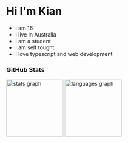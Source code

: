 # Hi I'm Kian

- I am 16
- I live in Australia
- I am a student
- I am self tought
- I love typescript and web development

### GitHub Stats

<div>
  <img src="https://github-readme-stats.vercel.app/api?hide_title=false&hide_rank=false&show_icons=true&include_all_commits=true&count_private=true&disable_animations=false&theme=react&bg_color=20232a&hide_border=true&username=PointyKone" height="150" alt="stats graph"  />
  <img src="https://github-readme-stats.vercel.app/api/top-langs?hide_title=false&layout=compact&card_width=320&langs_count=5&theme=react&bg_color=20232a&hide=html,css&hide_border=true&username=PointyKone" height="150" alt="languages graph"  />
</div>